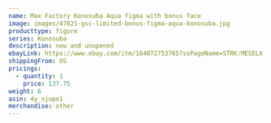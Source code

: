 ```yaml
---
name: Max Factory Konosuba Aqua figma with bonus face
image: images/47821-gsc-limited-bonus-figma-aqua-konosuba.jpg
producttype: figure
series: Konosuba
description: new and unopened
ebayLink: https://www.ebay.com/itm/164072753765?ssPageName=STRK:MESELX:IT&_trksid=p3984.m1555.l2649
shippingFrom: US
pricings:
  - quantity: 1
    price: 137.75
weight: 6
asin: 4y_sjupo1
merchandise: other
---
```

